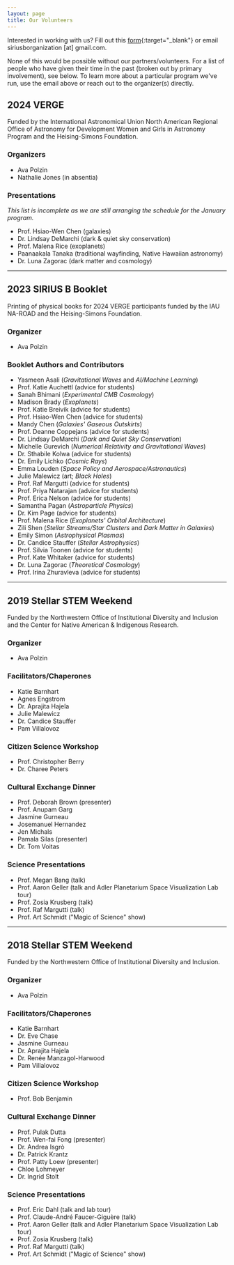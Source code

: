 ```yaml
---
layout: page
title: Our Volunteers
---
```


Interested in working with us? Fill out this [form](https://forms.gle/k5eQQjDZxTMWj8mY6){:target="_blank"} or email siriusborganization [at] gmail.com.

None of this would be possible without our partners/volunteers. For a list of people who have given their time in the past (broken out by primary involvement), see below. To learn more about a particular program we've run, use the email above or reach out to the organizer(s) directly.

## 2024 VERGE
Funded by the International Astronomical Union North American Regional Office of Astronomy for Development Women and Girls in Astronomy Program and the Heising-Simons Foundation.

### Organizers
- Ava Polzin
- Nathalie Jones (in absentia)

### Presentations
*This list is incomplete as we are still arranging the schedule for the January program.*
- Prof. Hsiao-Wen Chen (galaxies)
- Dr. Lindsay DeMarchi (dark & quiet sky conservation)
- Prof. Malena Rice (exoplanets)
- Paanaakala Tanaka (traditional wayfinding, Native Hawaiian astronomy)
- Dr. Luna Zagorac (dark matter and cosmology)

***


## 2023 SIRIUS B Booklet
Printing of physical books for 2024 VERGE participants funded by the IAU NA-ROAD and the Heising-Simons Foundation.

### Organizer
- Ava Polzin


### Booklet Authors and Contributors
- Yasmeen Asali (*Gravitational Waves* and *AI/Machine Learning*)
- Prof. Katie Auchettl (advice for students)
- Sanah Bhimani (*Experimental CMB Cosmology*)
- Madison Brady (*Exoplanets*)
- Prof. Katie Breivik (advice for students)
- Prof. Hsiao-Wen Chen (advice for students)
- Mandy Chen (*Galaxies' Gaseous Outskirts*)
- Prof. Deanne Coppejans (advice for students)
- Dr. Lindsay DeMarchi (*Dark and Quiet Sky Conservation*)
- Michelle Gurevich (*Numerical Relativity and Gravitational Waves*)
- Dr. Sthabile Kolwa (advice for students)
- Dr. Emily Lichko (*Cosmic Rays*)
- Emma Louden (*Space Policy and Aerospace/Astronautics*)
- Julie Malewicz (art; *Black Holes*)
- Prof. Raf Margutti (advice for students)
- Prof. Priya Natarajan (advice for students)
- Prof. Erica Nelson (advice for students)
- Samantha Pagan (*Astroparticle Physics*)
- Dr. Kim Page (advice for students)
- Prof. Malena Rice (*Exoplanets' Orbital Architecture*)
- Zili Shen (*Stellar Streams/Star Clusters* and *Dark Matter in Galaxies*)
- Emily Simon (*Astrophysical Plasmas*)
- Dr. Candice Stauffer (*Stellar Astrophysics*)
- Prof. Silvia Toonen (advice for students)
- Prof. Kate Whitaker (advice for students)
- Dr. Luna Zagorac (*Theoretical Cosmology*)
- Prof. Irina Zhuravleva (advice for students)


***

## 2019 Stellar STEM Weekend
Funded by the Northwestern Office of Institutional Diversity and Inclusion and the Center for Native American & Indigenous Research.

### Organizer
- Ava Polzin

### Facilitators/Chaperones
- Katie Barnhart
- Agnes Engstrom
- Dr. Aprajita Hajela
- Julie Malewicz
- Dr. Candice Stauffer
- Pam Villalovoz

### Citizen Science Workshop
- Prof. Christopher Berry
- Dr. Charee Peters

### Cultural Exchange Dinner
- Prof. Deborah Brown (presenter)
- Prof. Anupam Garg
- Jasmine Gurneau
- Josemanuel Hernandez
- Jen Michals
- Pamala Silas (presenter)
- Dr. Tom Voitas

### Science Presentations
- Prof. Megan Bang (talk)
- Prof. Aaron Geller (talk and Adler Planetarium Space Visualization Lab tour)
- Prof. Zosia Krusberg (talk)
- Prof. Raf Margutti (talk)
- Prof. Art Schmidt ("Magic of Science" show)

***

## 2018 Stellar STEM Weekend
Funded by the Northwestern Office of Institutional Diversity and Inclusion.

### Organizer
- Ava Polzin

### Facilitators/Chaperones
- Katie Barnhart
- Dr. Eve Chase
- Jasmine Gurneau
- Dr. Aprajita Hajela
- Dr. Renée Manzagol-Harwood
- Pam Villalovoz

### Citizen Science Workshop
- Prof. Bob Benjamin

### Cultural Exchange Dinner
- Prof. Pulak Dutta
- Prof. Wen-fai Fong (presenter)
- Dr. Andrea Isgrò
- Dr. Patrick Krantz
- Prof. Patty Loew (presenter)
- Chloe Lohmeyer
- Dr. Ingrid Stolt

### Science Presentations
- Prof. Eric Dahl (talk and lab tour)
- Prof. Claude-André Faucer-Giguère (talk)
- Prof. Aaron Geller (talk and Adler Planetarium Space Visualization Lab tour)
- Prof. Zosia Krusberg (talk)
- Prof. Raf Margutti (talk)
- Prof. Art Schmidt ("Magic of Science" show)

